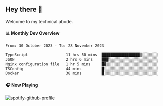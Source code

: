 ## Hey there 👋

Welcome to my technical abode.

#### 📊 Monthly Dev Overview
<!--START_SECTION:waka-->

```txt
From: 30 October 2023 - To: 28 November 2023

TypeScript                 11 hrs 50 mins  █████████████████▒░░░░░░░   69.27 %
JSON                       2 hrs 6 mins    ███░░░░░░░░░░░░░░░░░░░░░░   12.31 %
Nginx configuration file   1 hr 5 mins     █▓░░░░░░░░░░░░░░░░░░░░░░░   06.36 %
TSConfig                   44 mins         █░░░░░░░░░░░░░░░░░░░░░░░░   04.29 %
Docker                     38 mins         █░░░░░░░░░░░░░░░░░░░░░░░░   03.75 %
```

<!--END_SECTION:waka-->

#### 🎧 Now Playing

[![spotify-github-profile](https://spotify-github-profile.vercel.app/api/view?uid=james2mid&cover_image=true&theme=natemoo-re)](https://open.spotify.com/user/james2mid?si=2b3baf2b09cb499e)
